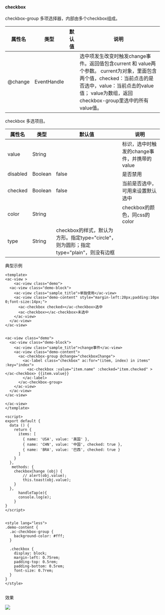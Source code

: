  #### checkbox
 checkbox-group
多项选择器，内部由多个checkbox组成。


|属性名	| 类型	| 默认值	| 说明 |
|-------|------|---------|-----|
|@change	| EventHandle	|	|选中项发生改变时触发change事件。返回值包含current 和 value两个参数。 current为对象，里面包含两个值，checked：当前点击的是否选中，value：当前点击的value值； value为数组，返回checkbox-group里选中的所有value值。 |
checkbox
多选项目。

|属性名	| 类型	| 默认值	| 说明 |
|-------|------|---------|-------|
|value	| String	|  |	<checkbox/>标识，选中时触发<ui-checkbox-group/>的change事件，并携带<checkbox/>的value |
|disabled	| Boolean	| false	| 是否禁用 |
|checked	| Boolean	| false	| 当前是否选中，可用来设置默认选中 |
|color |	String	|  |	checkbox的颜色，同css的color |
|type	| String	|	checkbox的样式，默认为方形。指定type="circle"，则为圆形；指定type="plain"，则没有边框 |

典型示例

```script
<template>
<ac-view >
    <ac-view class="demo">
  <ac-view class="demo-block">
    <ac-view class="sample_title">单独使用</ac-view>
    <ac-view class="demo-content" style="margin-left:20px;padding:10px 0;font-size:14px;">
      <ac-checkbox checked></ac-checkbox>选中
      <ac-checkbox></ac-checkbox>未选中
    </ac-view>
  </ac-view>
</ac-view>


<ac-view class="demo">
  <ac-view class="demo-block">
    <ac-view class="sample_title">change事件</ac-view>
    <ac-view class="demo-content">
      <ac-checkbox-group @change="checkboxChange">
        <ac-label class="checkbox" ac:for="(item, index) in items"  :key="index">
          <ac-checkbox :value="item.name" :checked="item.checked" ></ac-checkbox> {{item.value}}
        </ac-label>
      </ac-checkbox-group>
    </ac-view>
  </ac-view>
</ac-view>

</ac-view>
</template>

<script>
export default {
  data () {
    return {
      items: [
        { name: 'USA', value: '美国' },
        { name: 'CHN', value: '中国', checked: true },
        { name: 'BRA', value: '巴西', checked: true }
      ]
    }
  },
   methods: {
    checkboxChange (obj) {
        // alert(obj.value);
        this.toast(obj.value);
    }
  },
      handleTap(e){
      console.log(e);
    }
}
</script>


<style lang="less">
.demo-content {
  .ac-checkbox-group {
    background-color: #fff;
  }

  .checkbox {
    display: block;
    margin-left: 0.75rem;
    padding-top: 0.5rem;
    padding-bottom: 0.5rem;
    font-size: 0.7rem;
  }
}
</style>


```

效果

 ![](./img/checkbox/checkbox.png)
